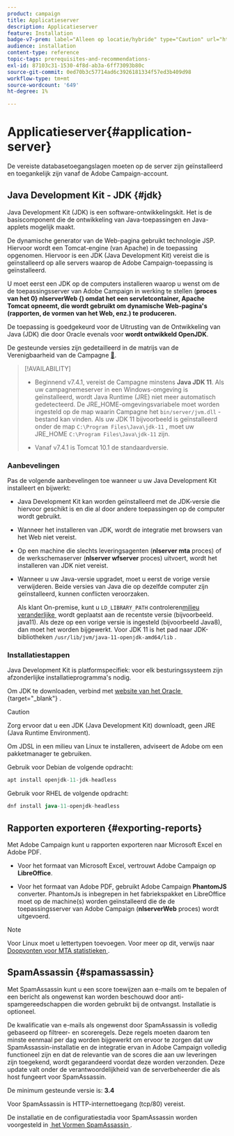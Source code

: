 ```yaml
---
product: campaign
title: Applicatieserver
description: Applicatieserver
feature: Installation
badge-v7-prem: label="Alleen op locatie/hybride" type="Caution" url="https://experienceleague.adobe.com/docs/campaign-classic/using/installing-campaign-classic/architecture-and-hosting-models/hosting-models-lp/hosting-models.html?lang=nl" tooltip="Alleen van toepassing op on-premise en hybride implementaties"
audience: installation
content-type: reference
topic-tags: prerequisites-and-recommendations-
exl-id: 87103c31-1530-4f8d-ab3a-6ff73093b80c
source-git-commit: 0ed70b3c57714ad6c3926181334f57ed3b409d98
workflow-type: tm+mt
source-wordcount: '649'
ht-degree: 1%

---
```


# Applicatieserver{#application-server}

De vereiste databasetoegangslagen moeten op de server zijn geïnstalleerd en toegankelijk zijn vanaf de Adobe Campaign-account.

## Java Development Kit - JDK {#jdk}

Java Development Kit (JDK) is een software-ontwikkelingskit. Het is de basiscomponent die de ontwikkeling van Java-toepassingen en Java-applets mogelijk maakt.

De dynamische generator van de Web-pagina gebruikt technologie JSP. Hiervoor wordt een Tomcat-engine (van Apache) in de toepassing opgenomen. Hiervoor is een JDK (Java Development Kit) vereist die is geïnstalleerd op alle servers waarop de Adobe Campaign-toepassing is geïnstalleerd.

U moet eerst een JDK op de computers installeren waarop u wenst om de de toepassingsserver van Adobe Campaign in werking te stellen (**proces van het 0&rbrace; nlserverWeb &lbrace;) omdat het een servletcontainer, Apache Tomcat opneemt, die wordt gebruikt om dynamische Web-pagina&#39;s (rapporten, de vormen van het Web, enz.) te produceren.**

De toepassing is goedgekeurd voor de Uitrusting van de Ontwikkeling van Java (JDK) die door Oracle evenals voor **wordt ontwikkeld OpenJDK**.

De gesteunde versies zijn gedetailleerd in de matrijs van de Verenigbaarheid van de Campagne [&#128279;](../../rn/using/compatibility-matrix.md).


>[!AVAILABILITY]
>
>* Beginnend v7.4.1, vereist de Campagne minstens **Java JDK 11**. Als uw campagnemeserver in een Windows-omgeving is geïnstalleerd, wordt Java Runtime (JRE) niet meer automatisch gedetecteerd. De JRE_HOME-omgevingsvariabele moet worden ingesteld op de map waarin Campagne het `bin/server/jvm.dll` -bestand kan vinden. Als uw JDK 11 bijvoorbeeld is geïnstalleerd onder de map `C:\Program Files\Java\jdk-11` , moet uw JRE_HOME `C:\Program Files\Java\jdk-11` zijn.
>
>* Vanaf v7.4.1 is Tomcat 10.1 de standaardversie.
>

### Aanbevelingen

Pas de volgende aanbevelingen toe wanneer u uw Java Development Kit installeert en bijwerkt:

* Java Development Kit kan worden geïnstalleerd met de JDK-versie die hiervoor geschikt is en die al door andere toepassingen op de computer wordt gebruikt.

* Wanneer het installeren van JDK, wordt de integratie met browsers van het Web niet vereist.

* Op een machine die slechts leveringsagenten (**nlserver mta** proces) of de werkschemaserver (**nlserver wfserver** proces) uitvoert, wordt het installeren van JDK niet vereist.

* Wanneer u uw Java-versie upgradet, moet u eerst de vorige versie verwijderen. Beide versies van Java die op dezelfde computer zijn geïnstalleerd, kunnen conflicten veroorzaken.

  Als klant On-premise, kunt u `LD_LIBRARY_PATH` controleren [&#x200B; milieu veranderlijke &#x200B;](installing-packages-with-linux.md#environment-variables) wordt geplaatst aan de recentste versie (bijvoorbeeld. java11). Als deze op een vorige versie is ingesteld (bijvoorbeeld Java8), dan moet het worden bijgewerkt. Voor JDK 11 is het pad naar JDK-bibliotheken `/usr/lib/jvm/java-11-openjdk-amd64/lib` .


### Installatiestappen

Java Development Kit is platformspecifiek: voor elk besturingssysteem zijn afzonderlijke installatieprogramma&#39;s nodig.

Om JDK te downloaden, verbind met [&#x200B; website van het Oracle &#x200B;](https://www.oracle.com/technetwork/java/javase/downloads/index.html){target="_blank"} .

>[!CAUTION]
>
> Zorg ervoor dat u een JDK (Java Development Kit) downloadt, geen JRE (Java Runtime Environment).


Om JDSL in een milieu van Linux te installeren, adviseert de Adobe om een pakketmanager te gebruiken.

Gebruik voor Debian de volgende opdracht:

```sql
apt install openjdk-11-jdk-headless
```

Gebruik voor RHEL de volgende opdracht:

```sql
dnf install java-11-openjdk-headless
```



## Rapporten exporteren {#exporting-reports}

Met Adobe Campaign kunt u rapporten exporteren naar Microsoft Excel en Adobe PDF.

* Voor het formaat van Microsoft Excel, vertrouwt Adobe Campaign op **LibreOffice**.

* Voor het formaat van Adobe PDF, gebruikt Adobe Campaign **PhantomJS** converter. PhantomJs is inbegrepen in het fabriekspakket en LibreOffice moet op de machine(s) worden geïnstalleerd die de de toepassingsserver van Adobe Campaign (**nlserverWeb** proces) wordt uitgevoerd.

>[!NOTE]
>
>Voor Linux moet u lettertypen toevoegen. Voor meer op dit, verwijs naar [&#x200B; Doopvonten voor MTA statistieken &#x200B;](../../installation/using/prerequisites-of-campaign-installation-in-linux.md#fonts-for-mta-statistics).

## SpamAssassin {#spamassassin}

Met SpamAssassin kunt u een score toewijzen aan e-mails om te bepalen of een bericht als ongewenst kan worden beschouwd door anti-spamgereedschappen die worden gebruikt bij de ontvangst. Installatie is optioneel.

De kwalificatie van e-mails als ongewenst door SpamAssassin is volledig gebaseerd op filtreer- en scoreregels. Deze regels moeten daarom ten minste eenmaal per dag worden bijgewerkt om ervoor te zorgen dat uw SpamAssassin-installatie en de integratie ervan in Adobe Campaign volledig functioneel zijn en dat de relevantie van de scores die aan uw leveringen zijn toegekend, wordt gegarandeerd voordat deze worden verzonden. Deze update valt onder de verantwoordelijkheid van de serverbeheerder die als host fungeert voor SpamAssassin.

De minimum gesteunde versie is: **3.4**

Voor SpamAssassin is HTTP-internettoegang (tcp/80) vereist.

De installatie en de configuratiestadia voor SpamAssassin worden voorgesteld in [&#x200B; het Vormen SpamAssassin &#x200B;](../../installation/using/configuring-spamassassin.md).
